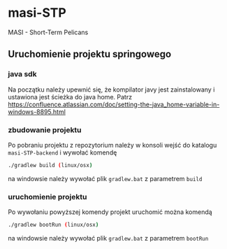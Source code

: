 # masi-STP
MASI - Short-Term Pelicans

## Uruchomienie projektu springowego
### java sdk
Na początku należy upewnić się, że kompilator javy jest zainstalowany i ustawiona jest ścieżka do java home. Patrz
https://confluence.atlassian.com/doc/setting-the-java_home-variable-in-windows-8895.html
### zbudowanie projektu
Po pobraniu projektu z repozytorium należy w konsoli wejść do katalogu `masi-STP-backend` i wywołać komendę
```bash
./gradlew build (linux/osx)
```
na windowsie należy wywołać plik `gradlew.bat` z parametrem `build`
### uruchomienie projektu
Po wywołaniu powyższej komendy projekt uruchomić można komendą
```bash
./gradlew bootRun (linux/osx)
```
na windowsie należy wywołać plik `gradlew.bat` z parametrem `bootRun`
